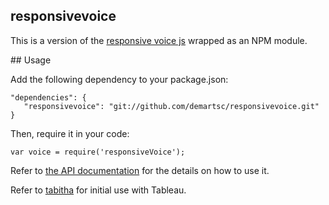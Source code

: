## responsivevoice

This is a version of the 
[responsive voice js](https://responsivevoice.org/) 
wrapped as an NPM module.

## Usage 

Add the following dependency to your package.json: 

    "dependencies": {
       "responsivevoice": "git://github.com/demartsc/responsivevoice.git"
    }


Then, require it in your code:

    var voice = require('responsiveVoice');
    
    
Refer to [the API documentation](https://responsivevoice.org/api/)
for the details on how to use it.

Refer to [tabitha](https://www.dataplusscience.com/Tabitha.html) for initial use with Tableau.
